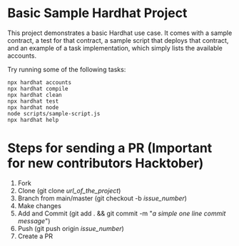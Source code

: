# Basic Sample Hardhat Project

This project demonstrates a basic Hardhat use case. It comes with a sample contract, a test for that contract, a sample script that deploys that contract, and an example of a task implementation, which simply lists the available accounts.

Try running some of the following tasks:

```shell
npx hardhat accounts
npx hardhat compile
npx hardhat clean
npx hardhat test
npx hardhat node
node scripts/sample-script.js
npx hardhat help
```

# Steps for sending a PR (Important for new contributors **Hacktober**) 


1. Fork
2. Clone (git clone *url_of_the_project*)
3. Branch from main/master (git checkout -b *issue_number*)
4. Make changes 
5. Add and Commit (git add . && git commit -m "*a simple one line commit message*")
6. Push (git push origin *issue_number*)
7. Create a PR
